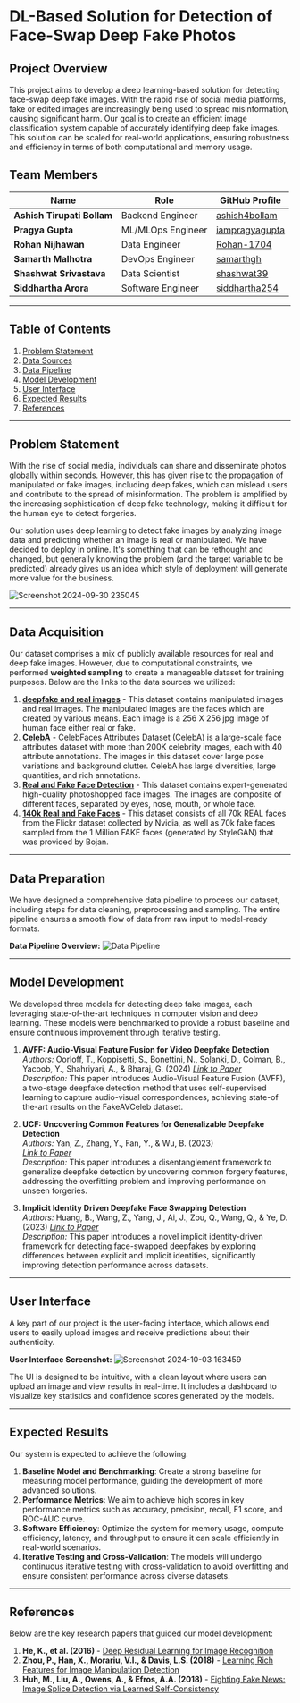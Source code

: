 # DL-Based Solution for Detection of Face-Swap Deep Fake Photos

## Project Overview

This project aims to develop a deep learning-based solution for detecting face-swap deep fake images. With the rapid rise of social media platforms, fake or edited images are increasingly being used to spread misinformation, causing significant harm. Our goal is to create an efficient image classification system capable of accurately identifying deep fake images. This solution can be scaled for real-world applications, ensuring robustness and efficiency in terms of both computational and memory usage.

## Team Members

| Name                        | Role                      | GitHub Profile                           |
|-----------------------------|---------------------------|------------------------------------------|
| **Ashish Tirupati Bollam**   | Backend Engineer           | [ashish4bollam](https://github.com/ashish4bollam)  |
| **Pragya Gupta**             | ML/MLOps Engineer          | [iampragyagupta](https://github.com/iampragyagupta)    |
| **Rohan Nijhawan**           | Data Engineer              | [Rohan-1704](https://github.com/Rohan-1704)      |
| **Samarth Malhotra**         | DevOps Engineer            | [samarthgh](https://github.com/samarthgh)  |
| **Shashwat Srivastava**      | Data Scientist             | [shashwat39](https://github.com/shashwat39)|
| **Siddhartha Arora**         | Software Engineer          | [siddhartha254](https://github.com/siddhartha254)|

---

## Table of Contents
1. [Problem Statement](#problem-statement)
2. [Data Sources](#data-sources)
3. [Data Pipeline](#data-pipeline)
4. [Model Development](#model-development)
5. [User Interface](#user-interface)
6. [Expected Results](#expected-results)
7. [References](#references)

---

## Problem Statement

With the rise of social media, individuals can share and disseminate photos globally within seconds. However, this has given rise to the propagation of manipulated or fake images, including deep fakes, which can mislead users and contribute to the spread of misinformation. The problem is amplified by the increasing sophistication of deep fake technology, making it difficult for the human eye to detect forgeries.

Our solution uses deep learning to detect fake images by analyzing image data and predicting whether an image is real or manipulated. We have decided to deploy in online. It's something that can be rethought and changed, but generally knowing the problem (and the target variable to be predicted) already gives us an idea which style of deployment will generate more value for the business.

![Screenshot 2024-09-30 235045](https://github.com/user-attachments/assets/f446f53e-fa99-4b55-af24-fe8e7cd32b95)


---

## Data Acquisition

Our dataset comprises a mix of publicly available resources for real and deep fake images. However, due to computational constraints, we performed **weighted sampling** to create a manageable dataset for training purposes. Below are the links to the data sources we utilized:

1. **[deepfake and real images](https://www.kaggle.com/datasets/manjilkarki/deepfake-and-real-images?resource=download)** - This dataset contains manipulated images and real images. The manipulated images are the faces which are created by various means. Each image is a 256 X 256 jpg image of human face either real or fake.
2. **[CelebA](https://mmlab.ie.cuhk.edu.hk/projects/CelebA.html)** - CelebFaces Attributes Dataset (CelebA) is a large-scale face attributes dataset with more than 200K celebrity images, each with 40 attribute annotations. The images in this dataset cover large pose variations and background clutter. CelebA has large diversities, large quantities, and rich annotations.
3. **[Real and Fake Face Detection](https://www.kaggle.com/datasets/ciplab/real-and-fake-face-detection)** - This dataset contains expert-generated high-quality photoshopped face images. The images are composite of different faces, separated by eyes, nose, mouth, or whole face.
4. **[140k Real and Fake Faces](https://www.kaggle.com/datasets/xhlulu/140k-real-and-fake-faces)** - This dataset consists of all 70k REAL faces from the Flickr dataset collected by Nvidia, as well as 70k fake faces sampled from the 1 Million FAKE faces (generated by StyleGAN) that was provided by Bojan.

---

## Data Preparation

We have designed a comprehensive data pipeline to process our dataset, including steps for data cleaning, preprocessing and sampling. The entire pipeline ensures a smooth flow of data from raw input to model-ready formats.

**Data Pipeline Overview:**
![Data Pipeline](path/to/data_pipeline_image.png)

---

## Model Development

We developed three models for detecting deep fake images, each leveraging state-of-the-art techniques in computer vision and deep learning. These models were benchmarked to provide a robust baseline and ensure continuous improvement through iterative testing.

1. **AVFF: Audio-Visual Feature Fusion for Video Deepfake Detection**  
   *Authors:* Oorloff, T., Koppisetti, S., Bonettini, N., Solanki, D., Colman, B., Yacoob, Y., Shahriyari, A., & Bharaj, G. (2024)
   *[Link to Paper](https://arxiv.org/abs/2406.02951)*  
   *Description:* This paper introduces Audio-Visual Feature Fusion (AVFF), a two-stage deepfake detection method that uses self-supervised learning to capture audio-visual correspondences, achieving state-of the-art results on the FakeAVCeleb dataset.
2. **UCF: Uncovering Common Features for Generalizable Deepfake Detection**  
   *Authors:* Yan, Z., Zhang, Y., Fan, Y., & Wu, B. (2023)  
   *[Link to Paper](https://arxiv.org/abs/2304.13949)*  
   *Description:* This paper introduces a disentanglement framework to generalize deepfake detection by uncovering common forgery features, addressing the overfitting problem and improving performance on unseen forgeries.

3. **Implicit Identity Driven Deepfake Face Swapping Detection**  
   *Authors:* Huang, B., Wang, Z., Yang, J., Ai, J., Zou, Q., Wang, Q., & Ye, D. (2023) 
   *[Link to Paper](https://openaccess.thecvf.com/content/CVPR2023/papers/Huang_Implicit_Identity_Driven_Deepfake_Face_Swapping_Detection_CVPR_2023_paper.pdf)*  
   *Description:* This paper introduces a novel implicit identity-driven framework for detecting face-swapped deepfakes by exploring differences between explicit and implicit identities, significantly improving detection performance across datasets.

---

## User Interface

A key part of our project is the user-facing interface, which allows end users to easily upload images and receive predictions about their authenticity.

**User Interface Screenshot:**
![Screenshot 2024-10-03 163459](https://github.com/user-attachments/assets/6366dca8-26e9-4b1b-b123-feb7cb6fc2eb)


The UI is designed to be intuitive, with a clean layout where users can upload an image and view results in real-time. It includes a dashboard to visualize key statistics and confidence scores generated by the models.

---

## Expected Results

Our system is expected to achieve the following:

1. **Baseline Model and Benchmarking**: Create a strong baseline for measuring model performance, guiding the development of more advanced solutions.
2. **Performance Metrics**: We aim to achieve high scores in key performance metrics such as accuracy, precision, recall, F1 score, and ROC-AUC curve.
3. **Software Efficiency**: Optimize the system for memory usage, compute efficiency, latency, and throughput to ensure it can scale efficiently in real-world scenarios.
4. **Iterative Testing and Cross-Validation**: The models will undergo continuous iterative testing with cross-validation to avoid overfitting and ensure consistent performance across diverse datasets.

---

## References

Below are the key research papers that guided our model development:

1. **He, K., et al. (2016)** - [Deep Residual Learning for Image Recognition](https://arxiv.org/abs/1512.03385)
2. **Zhou, P., Han, X., Morariu, V.I., & Davis, L.S. (2018)** - [Learning Rich Features for Image Manipulation Detection](https://arxiv.org/abs/1805.04953)
3. **Huh, M., Liu, A., Owens, A., & Efros, A.A. (2018)** - [Fighting Fake News: Image Splice Detection via Learned Self-Consistency](https://arxiv.org/abs/1805.04096)

